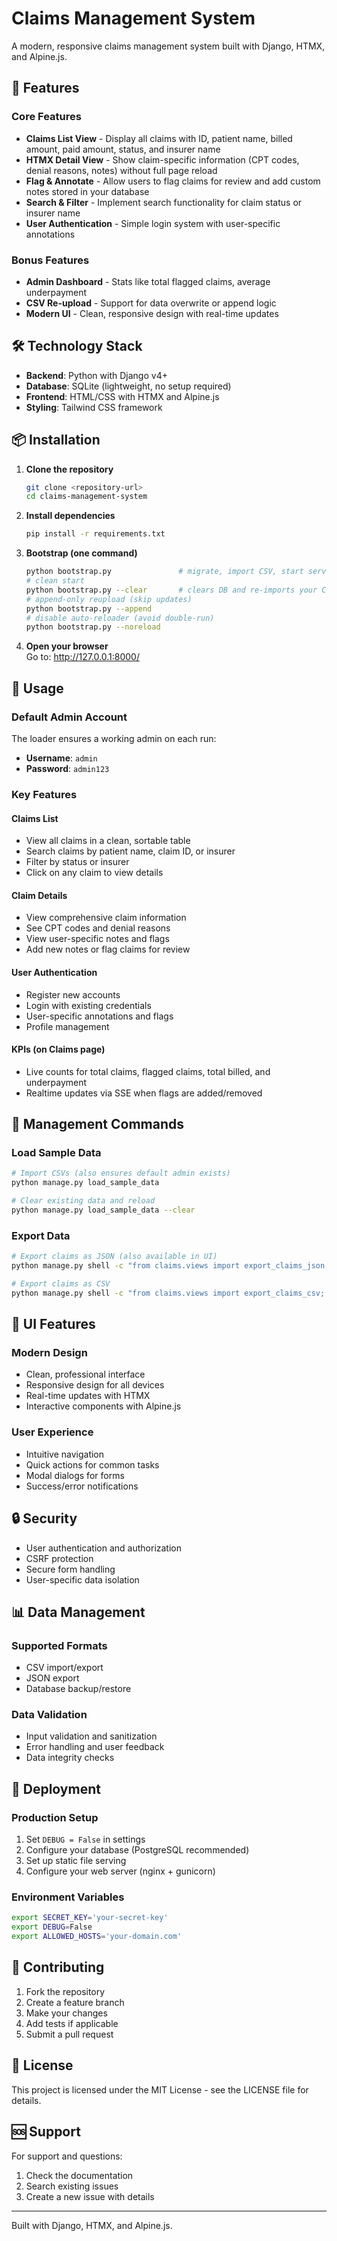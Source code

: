 # Claims Management System

A modern, responsive claims management system built with Django, HTMX, and Alpine.js.

## 🚀 Features

### Core Features
- **Claims List View** - Display all claims with ID, patient name, billed amount, paid amount, status, and insurer name
- **HTMX Detail View** - Show claim-specific information (CPT codes, denial reasons, notes) without full page reload
- **Flag & Annotate** - Allow users to flag claims for review and add custom notes stored in your database
- **Search & Filter** - Implement search functionality for claim status or insurer name
- **User Authentication** - Simple login system with user-specific annotations

### Bonus Features
- **Admin Dashboard** - Stats like total flagged claims, average underpayment
- **CSV Re-upload** - Support for data overwrite or append logic
- **Modern UI** - Clean, responsive design with real-time updates

## 🛠️ Technology Stack

- **Backend**: Python with Django v4+
- **Database**: SQLite (lightweight, no setup required)
- **Frontend**: HTML/CSS with HTMX and Alpine.js
- **Styling**: Tailwind CSS framework

## 📦 Installation

1. **Clone the repository**
   ```bash
   git clone <repository-url>
   cd claims-management-system
   ```

2. **Install dependencies**
   ```bash
   pip install -r requirements.txt
   ```

3. **Bootstrap (one command)**
   ```bash
   python bootstrap.py               # migrate, import CSV, start server (quiet)
   # clean start
   python bootstrap.py --clear       # clears DB and re-imports your CSVs
   # append-only reupload (skip updates)
   python bootstrap.py --append
   # disable auto-reloader (avoid double-run)
   python bootstrap.py --noreload
   ```

4. **Open your browser**  
   Go to: http://127.0.0.1:8000/

## 🎯 Usage

### Default Admin Account
The loader ensures a working admin on each run:
- **Username**: `admin`
- **Password**: `admin123`

### Key Features

#### Claims List
- View all claims in a clean, sortable table
- Search claims by patient name, claim ID, or insurer
- Filter by status or insurer
- Click on any claim to view details

#### Claim Details
- View comprehensive claim information
- See CPT codes and denial reasons
- View user-specific notes and flags
- Add new notes or flag claims for review

#### User Authentication
- Register new accounts
- Login with existing credentials
- User-specific annotations and flags
- Profile management

#### KPIs (on Claims page)
- Live counts for total claims, flagged claims, total billed, and underpayment
- Realtime updates via SSE when flags are added/removed

## 🔧 Management Commands

### Load Sample Data
```bash
# Import CSVs (also ensures default admin exists)
python manage.py load_sample_data

# Clear existing data and reload
python manage.py load_sample_data --clear
```

### Export Data
```bash
# Export claims as JSON (also available in UI)
python manage.py shell -c "from claims.views import export_claims_json; print('Use the export button in the UI')"

# Export claims as CSV
python manage.py shell -c "from claims.views import export_claims_csv; print('Use the export button in the UI')"
```

## 🎨 UI Features

### Modern Design
- Clean, professional interface
- Responsive design for all devices
- Real-time updates with HTMX
- Interactive components with Alpine.js

### User Experience
- Intuitive navigation
- Quick actions for common tasks
- Modal dialogs for forms
- Success/error notifications

## 🔒 Security

- User authentication and authorization
- CSRF protection
- Secure form handling
- User-specific data isolation

## 📊 Data Management

### Supported Formats
- CSV import/export
- JSON export
- Database backup/restore

### Data Validation
- Input validation and sanitization
- Error handling and user feedback
- Data integrity checks

## 🚀 Deployment

### Production Setup
1. Set `DEBUG = False` in settings
2. Configure your database (PostgreSQL recommended)
3. Set up static file serving
4. Configure your web server (nginx + gunicorn)

### Environment Variables
```bash
export SECRET_KEY='your-secret-key'
export DEBUG=False
export ALLOWED_HOSTS='your-domain.com'
```

## 🤝 Contributing

1. Fork the repository
2. Create a feature branch
3. Make your changes
4. Add tests if applicable
5. Submit a pull request

## 📄 License

This project is licensed under the MIT License - see the LICENSE file for details.

## 🆘 Support

For support and questions:
1. Check the documentation
2. Search existing issues
3. Create a new issue with details

---

Built with Django, HTMX, and Alpine.js.

